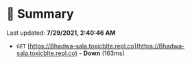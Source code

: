 # 📖 Summary
Last updated: **7/29/2021, 2:40:46 AM**

- `GET` [https://Bhadwa-sala.toxicblte.repl.co](https://Bhadwa-sala.toxicblte.repl.co) - **Down** (163ms)
